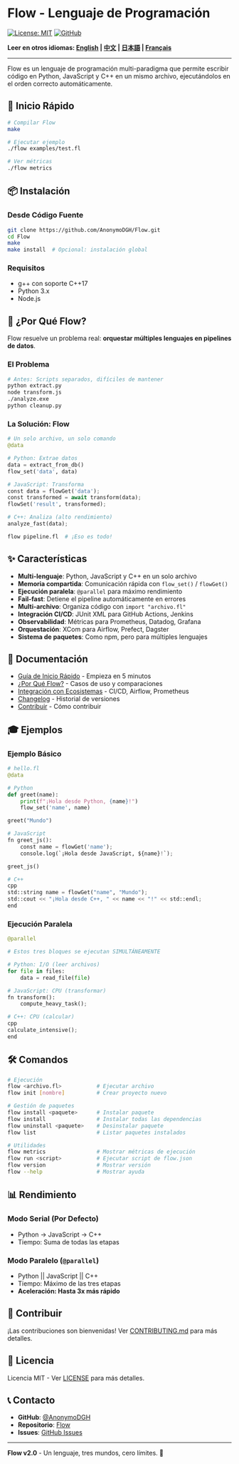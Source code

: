 # Flow - Lenguaje de Programación

[![License: MIT](https://img.shields.io/badge/License-MIT-yellow.svg)](https://opensource.org/licenses/MIT)
[![GitHub](https://img.shields.io/badge/GitHub-AnonymoDGH%2FFlow-blue)](https://github.com/AnonymoDGH/Flow)

**Leer en otros idiomas: [English](README.md) | [中文](README-zh.md) | [日本語](README-ja.md) | [Français](README-fr.md)**

---

Flow es un lenguaje de programación multi-paradigma que permite escribir código en Python, JavaScript y C++ en un mismo archivo, ejecutándolos en el orden correcto automáticamente.

## 🚀 Inicio Rápido

```bash
# Compilar Flow
make

# Ejecutar ejemplo
./flow examples/test.fl

# Ver métricas
./flow metrics
```

## 📦 Instalación

### Desde Código Fuente

```bash
git clone https://github.com/AnonymoDGH/Flow.git
cd Flow
make
make install  # Opcional: instalación global
```

### Requisitos

- g++ con soporte C++17
- Python 3.x
- Node.js

## 🎯 ¿Por Qué Flow?

Flow resuelve un problema real: **orquestar múltiples lenguajes en pipelines de datos**.

### El Problema
```bash
# Antes: Scripts separados, difíciles de mantener
python extract.py
node transform.js
./analyze.exe
python cleanup.py
```

### La Solución: Flow
```python
# Un solo archivo, un solo comando
@data

# Python: Extrae datos
data = extract_from_db()
flow_set('data', data)

# JavaScript: Transforma
const data = flowGet('data');
const transformed = await transform(data);
flowSet('result', transformed);

# C++: Analiza (alto rendimiento)
analyze_fast(data);
```

```bash
flow pipeline.fl  # ¡Eso es todo!
```

## ✨ Características

- **Multi-lenguaje**: Python, JavaScript y C++ en un solo archivo
- **Memoria compartida**: Comunicación rápida con `flow_set()` / `flowGet()`
- **Ejecución paralela**: `@parallel` para máximo rendimiento
- **Fail-fast**: Detiene el pipeline automáticamente en errores
- **Multi-archivo**: Organiza código con `import "archivo.fl"`
- **Integración CI/CD**: JUnit XML para GitHub Actions, Jenkins
- **Observabilidad**: Métricas para Prometheus, Datadog, Grafana
- **Orquestación**: XCom para Airflow, Prefect, Dagster
- **Sistema de paquetes**: Como npm, pero para múltiples lenguajes

## 📖 Documentación

- [Guía de Inicio Rápido](docs/QUICKSTART.md) - Empieza en 5 minutos
- [¿Por Qué Flow?](docs/WHY_FLOW.md) - Casos de uso y comparaciones
- [Integración con Ecosistemas](docs/ECOSYSTEM_INTEGRATION.md) - CI/CD, Airflow, Prometheus
- [Changelog](docs/CHANGELOG.md) - Historial de versiones
- [Contribuir](CONTRIBUTING.md) - Cómo contribuir

## 🎓 Ejemplos

### Ejemplo Básico

```python
# hello.fl
@data

# Python
def greet(name):
    print(f"¡Hola desde Python, {name}!")
    flow_set('name', name)

greet("Mundo")

# JavaScript
fn greet_js():
    const name = flowGet('name');
    console.log(`¡Hola desde JavaScript, ${name}!`);

greet_js()

# C++
cpp
std::string name = flowGet("name", "Mundo");
std::cout << "¡Hola desde C++, " << name << "!" << std::endl;
end
```

### Ejecución Paralela

```python
@parallel

# Estos tres bloques se ejecutan SIMULTÁNEAMENTE

# Python: I/O (leer archivos)
for file in files:
    data = read_file(file)

# JavaScript: CPU (transformar)
fn transform():
    compute_heavy_task();

# C++: CPU (calcular)
cpp
calculate_intensive();
end
```

## 🛠️ Comandos

```bash
# Ejecución
flow <archivo.fl>           # Ejecutar archivo
flow init [nombre]          # Crear proyecto nuevo

# Gestión de paquetes
flow install <paquete>      # Instalar paquete
flow install                # Instalar todas las dependencias
flow uninstall <paquete>    # Desinstalar paquete
flow list                   # Listar paquetes instalados

# Utilidades
flow metrics                # Mostrar métricas de ejecución
flow run <script>           # Ejecutar script de flow.json
flow version                # Mostrar versión
flow --help                 # Mostrar ayuda
```

## 📊 Rendimiento

### Modo Serial (Por Defecto)
- Python → JavaScript → C++
- Tiempo: Suma de todas las etapas

### Modo Paralelo (`@parallel`)
- Python || JavaScript || C++
- Tiempo: Máximo de las tres etapas
- **Aceleración: Hasta 3x más rápido**

## 🤝 Contribuir

¡Las contribuciones son bienvenidas! Ver [CONTRIBUTING.md](CONTRIBUTING.md) para más detalles.

## 📝 Licencia

Licencia MIT - Ver [LICENSE](LICENSE) para más detalles.

## 📞 Contacto

- **GitHub**: [@AnonymoDGH](https://github.com/AnonymoDGH)
- **Repositorio**: [Flow](https://github.com/AnonymoDGH/Flow)
- **Issues**: [GitHub Issues](https://github.com/AnonymoDGH/Flow/issues)

---

**Flow v2.0** - Un lenguaje, tres mundos, cero límites. 🚀

